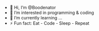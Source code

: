 - 👋 Hi, I’m @Boodenator
- 👀 I’m interested in programming & coding
- 🌱 I’m currently learning ...
- ⚡ Fun fact: Eat - Code - Sleep - Repeat

<!---
Boodenator/Boodenator is a ✨ special ✨ repository because its `README.md` (this file) appears on your GitHub profile.
You can click the Preview link to take a look at your changes.
--->
